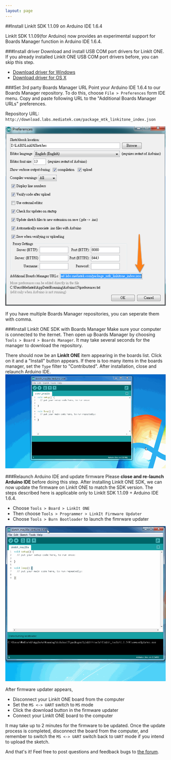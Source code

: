 ```yaml
---
layout: page
---
```


##Install LinkIt SDK 1.1.09 on Arduino IDE 1.6.4

LinkIt SDK 1.1.09(for Arduino) now provides an experimental support for Boards Manager function in Arduino IDE 1.6.4.

###Install driver
Download and install USB COM port drivers for LinkIt ONE. If you already installed LinkIt ONE USB COM port drivers before, you can skip this step. 
 * [Download driver for Windows][link2]
 * [Download driver for OS X][link1]

###Set 3rd party Boards Manager URL
Point your Arduino IDE 1.6.4 to our Boards Manager repository.
To do this, choose `File > Preferences` form IDE menu. Copy and paste following URL to the "Additional Boards Manager URLs" preferences. 

Repository URL: `http://download.labs.mediatek.com/package_mtk_linkitone_index.json`

![preference screenshot](images/preference_screenshot.png)

If you have multiple Boards Manager repositories, you can seperate them with comma.

###Install LinkIt ONE SDK with Boards Manager
Make sure your computer is connected to the iternet. Then open up Boards Manager by choosing `Tools > Board > Boards Manager`. It may take several seconds for the manager to download the repository. 

There should now be an **LinkIt ONE** item appearing in the boards list. Click on it and a "Install" button appears. If there is too many items in the boards manager, set the `Type` filter to "Contributed". After installation, close and relaunch Arduino IDE.
![Boards Manager Install](images/boardsmanager_install.gif)

###Relaunch Arduino IDE and update firmware
Please **close and re-launch Arduino IDE** before doing this step. After installing LinkIt ONE SDK, we can now update the firmware on LinkIt ONE to match the SDK version. The steps described here is applicable only to LinkIt SDK 1.1.09 + Arduino IDE 1.6.4.

 - Choose `Tools > Board > LinkIt ONE`
 - Then choose `Tools > Programmer > LinkIt Firmware Updater`
 - Choose `Tools > Burn Bootloader` to launch the fimrware updater

![Launch Firmware Updater](images/update_firmware.gif)

After firmware updater appears,
 - Disconnect your LinkIt ONE board from the computer
 - Set the `MS <-> UART` switch to `MS` mode
 - Click the download button in the firmware updater
 - Connect your LinkIt ONE board to the computer

It may take up to 2 minutes for the firmware to be updated. Once the update process is completed, disconnect the board from the computer, and remember to switch the `MS <-> UART` switch back to `UART` mode if you intend to upload the sketch.

And that's it! Feel free to post questions and feedback bugs to [the forum][link3].
 
[link1]: http://download.labs.mediatek.com/os-x-com-port-driver.zip
[link2]: http://download.labs.mediatek.com/windows-com-port-driver.zip
[link3]: http://labs.mediatek.com/forums/forums/list.page
